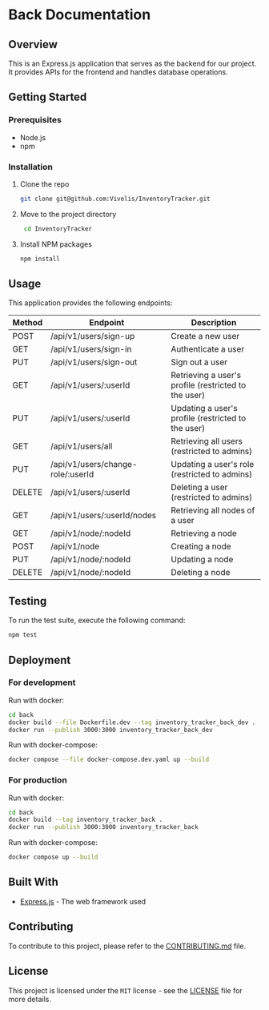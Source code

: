 # Back Documentation

## Overview

This is an Express.js application that serves as the backend for our project.  
It provides APIs for the frontend and handles database operations.

## Getting Started

### Prerequisites

- Node.js
- npm

### Installation

1. Clone the repo

   ```bash
   git clone git@github.com:Vivelis/InventoryTracker.git
   ```

2. Move to the project directory

   ```bash
    cd InventoryTracker
    ```

3. Install NPM packages

   ```bash
   npm install
   ```

## Usage

This application provides the following endpoints:

| Method | Endpoint                          | Description                                          |
| ------ | --------------------------------- | ---------------------------------------------------- |
| POST   | /api/v1/users/sign-up             | Create a new user                                    |
| GET    | /api/v1/users/sign-in             | Authenticate a user                                  |
| PUT   | /api/v1/users/sign-out            | Sign out a user                                      |
| GET    | /api/v1/users/:userId             | Retrieving a user's profile (restricted to the user) |
| PUT    | /api/v1/users/:userId             | Updating a user's profile (restricted to the user)   |
| GET    | /api/v1/users/all                 | Retrieving all users (restricted to admins)          |
| PUT    | /api/v1/users/change-role/:userId | Updating a user's role (restricted to admins)        |
| DELETE | /api/v1/users/:userId             | Deleting a user (restricted to admins)               |
| GET    | /api/v1/users/:userId/nodes       | Retrieving all nodes of a user                       |
| GET    | /api/v1/node/:nodeId              | Retrieving a node                                    |
| POST   | /api/v1/node                      | Creating a node                                      |
| PUT    | /api/v1/node/:nodeId              | Updating a node                                      |
| DELETE | /api/v1/node/:nodeId              | Deleting a node                                      |

## Testing

To run the test suite, execute the following command:

```bash
npm test
```

## Deployment

### For development

Run with docker:

```bash
cd back
docker build --file Dockerfile.dev --tag inventory_tracker_back_dev .
docker run --publish 3000:3000 inventory_tracker_back_dev
```

Run with docker-compose:

```bash
docker compose --file docker-compose.dev.yaml up --build
```

### For production

Run with docker:

```bash
cd back
docker build --tag inventory_tracker_back .
docker run --publish 3000:3000 inventory_tracker_back
```

Run with docker-compose:

```bash
docker compose up --build
```

## Built With

- [Express.js](https://expressjs.com/) - The web framework used

## Contributing

To contribute to this project, please refer to the [CONTRIBUTING.md](https://github.com/Vivelis/InventoryTracker/blob/main/CONTRIBUTING.md) file.

## License

This project is licensed under the ``MIT`` license - see the [LICENSE](https://github.com/Vivelis/InventoryTracker/blob/main/LICENSE) file for more details.
